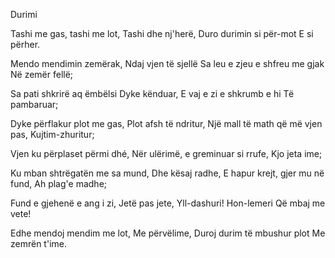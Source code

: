Durimi

Tashi me gas, tashi me lot,
Tashi dhe nj'herë,
Duro durimin si për-mot
E si përher.

Mendo mendimin zemërak,
Ndaj vjen të sjellë
Sa leu e zjeu e shfreu me gjak
Në zemër fellë;

Sa pati shkrirë aq ëmbëlsi
Dyke kënduar,
E vaj e zi e shkrumb e hi
Të pambaruar;

Dyke përflakur plot me gas,
Plot afsh të ndritur,
Një mall të math që më vjen pas,
Kujtim-zhuritur;

Vjen ku përplaset përmi dhé,
Nër ulërimë,
e greminuar si rrufe,
Kjo jeta ime;

Ku mban shtrëgatën me sa mund,
Dhe kësaj radhe,
E hapur krejt, gjer mu në fund,
Ah plag'e madhe;

Fund e gjehenë e ang i zi,
Jetë pas jete,
Yll-dashuri! Hon-lemeri
Që mbaj me vete!

Edhe mendoj mendim me lot,
Me përvëlime,
Duroj durim të mbushur plot
Me zemrën t'ime.

